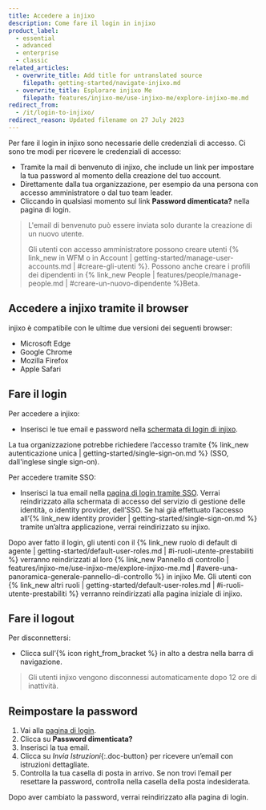 ```yaml
---
title: Accedere a injixo
description: Come fare il login in injixo
product_label:
  - essential
  - advanced
  - enterprise
  - classic
related_articles:
  - overwrite_title: Add title for untranslated source
    filepath: getting-started/navigate-injixo.md
  - overwrite_title: Esplorare injixo Me
    filepath: features/injixo-me/use-injixo-me/explore-injixo-me.md
redirect_from:
  - /it/login-to-injixo/
redirect_reason: Updated filename on 27 July 2023
---
```


Per fare il login in injixo sono necessarie delle credenziali di accesso. Ci sono tre modi per ricevere le credenziali di accesso:

- Tramite la mail di benvenuto di injixo, che include un link per impostare la tua password al momento della creazione del tuo account.
- Direttamente dalla tua organizzazione, per esempio da una persona con accesso amministratore o dal tuo team leader.
- Cliccando in qualsiasi momento sul link **Password dimenticata?** nella pagina di login.

> L'email di benvenuto può essere inviata solo durante la creazione di un nuovo utente.
>
> Gli utenti con accesso amministratore possono creare utenti {% link_new in WFM o in Account | getting-started/manage-user-accounts.md | #creare-gli-utenti %}. Possono anche creare i profili dei dipendenti in {% link_new People | features/people/manage-people.md | #creare-un-nuovo-dipendente %}<span class="beta-icon">Beta</span>.

## Accedere a injixo tramite il browser

injixo è compatibile con le ultime due versioni dei seguenti browser:

- Microsoft Edge
- Google Chrome
- Mozilla Firefox
- Apple Safari

## Fare il login

Per accedere a injixo:

- Inserisci le tue email e password nella [schermata di login di injixo](https://www.injixo.com/login).

La tua organizzazione potrebbe richiedere l’accesso tramite {% link_new autenticazione unica | getting-started/single-sign-on.md %} (SSO, dall'inglese single sign-on).

Per accedere tramite SSO:

- Inserisci la tua email nella [pagina di login tramite SSO](https://www.injixo.com/login/sso).
  Verrai reindirizzato alla schermata di accesso del servizio di gestione delle identità, o identity provider, dell’SSO. Se hai già effettuato l’accesso all’{% link_new identity provider | getting-started/single-sign-on.md %} tramite un’altra applicazione, verrai reindirizzato su injixo.

Dopo aver fatto il login, gli utenti con il {% link_new ruolo di default di agente | getting-started/default-user-roles.md | #i-ruoli-utente-prestabiliti %} verranno reindirizzati al loro {% link_new Pannello di controllo | features/injixo-me/use-injixo-me/explore-injixo-me.md | #avere-una-panoramica-generale-pannello-di-controllo %} in injixo Me. Gli utenti con {% link_new altri ruoli | getting-started/default-user-roles.md | #i-ruoli-utente-prestabiliti %} verranno reindirizzati alla pagina iniziale di injixo.

## Fare il logout

Per disconnettersi:

- Clicca sull’{% icon right_from_bracket %} in alto a destra nella barra di navigazione.

> Gli utenti injixo vengono disconnessi automaticamente dopo 12 ore di inattività.

## Reimpostare la password

1. Vai alla [pagina di login](https://www.injixo.com/login).
2. Clicca su **Password dimenticata?**
3. Inserisci la tua email.
4. Clicca su _Invia Istruzioni_{:.doc-button} per ricevere un’email con istruzioni dettagliate.
5. Controlla la tua casella di posta in arrivo. Se non trovi l’email per resettare la password, controlla nella casella della posta indesiderata.

Dopo aver cambiato la password, verrai reindirizzato alla pagina di login.
